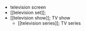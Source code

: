 - television screen
- [[television set]];
- [[television show]]; TV show
    - [[television series]]; TV series
